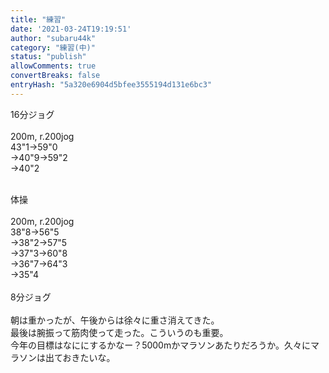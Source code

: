 ```yaml
---
title: "練習"
date: '2021-03-24T19:19:51'
author: "subaru44k"
category: "練習(中)"
status: "publish"
allowComments: true
convertBreaks: false
entryHash: "5a320e6904d5bfee3555194d131e6bc3"
---
```

16分ジョグ<br>
<br>
200m, r.200jog<br>
43"1→59"0<br>
→40"9→59"2<br>
→40"2<div><br></div><div>体操<br>
<br>
200m, r.200jog<br>
38"8→56"5<br>
→38"2→57"5<br>
→37"3→60"8<br>
→36"7→64"3<br>
→35"4<br>
<br>
8分ジョグ<br>
<br>
朝は重かったが、午後からは徐々に重さ消えてきた。<br>
最後は腕振って筋肉使って走った。こういうのも重要。</div><div>今年の目標はなににするかなー&#65311;5000mかマラソンあたりだろうか。久々にマラソンは出ておきたいな。</div>
